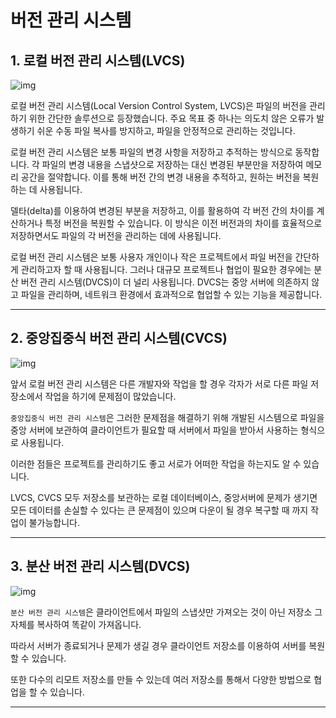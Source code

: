 # **버전 관리 시스템**

## 1. 로컬 버전 관리 시스템(LVCS)
![img](https://git-scm.com/book/en/v2/images/local.png)

로컬 버전 관리 시스템(Local Version Control System, LVCS)은 파일의 버전을 관리하기 위한 간단한 솔루션으로 등장했습니다. 주요 목표 중 하나는 의도치 않은 오류가 발생하기 쉬운 수동 파일 복사를 방지하고, 파일을 안정적으로 관리하는 것입니다.

로컬 버전 관리 시스템은 보통 파일의 변경 사항을 저장하고 추적하는 방식으로 동작합니다. 각 파일의 변경 내용을 스냅샷으로 저장하는 대신 변경된 부분만을 저장하여 메모리 공간을 절약합니다. 이를 통해 버전 간의 변경 내용을 추적하고, 원하는 버전을 복원하는 데 사용됩니다.

델타(delta)를 이용하여 변경된 부분을 저장하고, 이를 활용하여 각 버전 간의 차이를 계산하거나 특정 버전을 복원할 수 있습니다. 이 방식은 이전 버전과의 차이를 효율적으로 저장하면서도 파일의 각 버전을 관리하는 데에 사용됩니다.

로컬 버전 관리 시스템은 보통 사용자 개인이나 작은 프로젝트에서 파일 버전을 간단하게 관리하고자 할 때 사용됩니다. 그러나 대규모 프로젝트나 협업이 필요한 경우에는 분산 버전 관리 시스템(DVCS)이 더 널리 사용됩니다. DVCS는 중앙 서버에 의존하지 않고 파일을 관리하며, 네트워크 환경에서 효과적으로 협업할 수 있는 기능을 제공합니다.



---

## 2. 중앙집중식 버전 관리 시스템(CVCS)
![img](https://git-scm.com/book/en/v2/images/centralized.png)

앞서 로컬 버전 관리 시스템은 다른 개발자와 작업을 할 경우 각자가 서로 다른 파일 저장소에서 작업을 하기에 문제점이 많았습니다.

```중앙집중식 버전 관리 시스템```은 그러한 문제점을 해결하기 위해 개발된 시스템으로 파일을 중앙 서버에 보관하여 클라이언트가 필요할 때 서버에서 파일을 받아서 사용하는 형식으로 사용됩니다.

이러한 점들은 프로젝트를 관리하기도 좋고 서로가 어떠한 작업을 하는지도 알 수 있습니다.

LVCS, CVCS 모두 저장소를 보관하는 로컬 데이터베이스, 중앙서버에 문제가 생기면 모든 데이터를 손실할 수 있다는 큰 문제점이 있으며 다운이 될 경우 복구할 때 까지 작업이 불가능합니다.

---

## 3. 분산 버전 관리 시스템(DVCS)
![img](https://git-scm.com/book/en/v2/images/distributed.png)

```분산 버전 관리 시스템```은 클라이언트에서 파일의 스냅샷만 가져오는 것이 아닌 저장소 그 자체를 복사하여 똑같이 가져옵니다.

따라서 서버가 종료되거나 문제가 생길 경우 클라이언트 저장소를 이용하여 서버를 복원할 수 있습니다.

또한 다수의 리모트 저장소를 만들 수 있는데 여러 저장소를 통해서 다양한 방법으로 협업을 할 수 있습니다.

---
